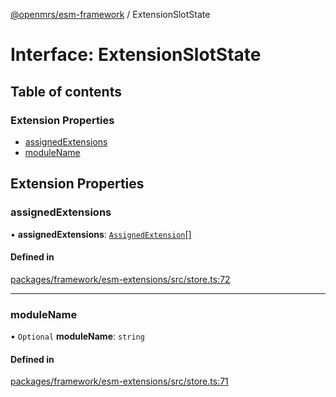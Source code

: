 [@openmrs/esm-framework](../API.md) / ExtensionSlotState

# Interface: ExtensionSlotState

## Table of contents

### Extension Properties

- [assignedExtensions](ExtensionSlotState.md#assignedextensions)
- [moduleName](ExtensionSlotState.md#modulename)

## Extension Properties

### assignedExtensions

• **assignedExtensions**: [`AssignedExtension`](AssignedExtension.md)[]

#### Defined in

[packages/framework/esm-extensions/src/store.ts:72](https://github.com/openmrs/openmrs-esm-core/blob/main/packages/framework/esm-extensions/src/store.ts#L72)

___

### moduleName

• `Optional` **moduleName**: `string`

#### Defined in

[packages/framework/esm-extensions/src/store.ts:71](https://github.com/openmrs/openmrs-esm-core/blob/main/packages/framework/esm-extensions/src/store.ts#L71)
